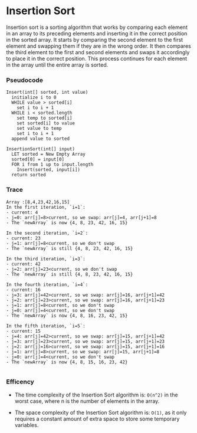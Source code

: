 # Insertion Sort
Insertion sort is a sorting algorithm that works by comparing each element in an array to its preceding elements and inserting it in the correct position in the sorted array. It starts by comparing the second element to the first element and swapping them if they are in the wrong order. It then compares the third element to the first and second elements and swaps it accordingly to place it in the correct position. This process continues for each element in the array until the entire array is sorted.

### Pseudocode
```
Insert(int[] sorted, int value)
  initialize i to 0
  WHILE value > sorted[i]
    set i to i + 1
  WHILE i < sorted.length
    set temp to sorted[i]
    set sorted[i] to value
    set value to temp
    set i to i + 1
  append value to sorted

InsertionSort(int[] input)
  LET sorted = New Empty Array
  sorted[0] = input[0]
  FOR i from 1 up to input.length
    Insert(sorted, input[i])
  return sorted
```
### Trace
```
Array :[8,4,23,42,16,15]
In the first iteration, `i=1`:
- current: 4
- j=0: arr[j]=8>current, so we swap: arr[j]=4, arr[j+1]=8
- The `newArray` is now {4, 8, 23, 42, 16, 15}

In the second iteration, `i=2`:
- current: 23
- j=1: arr[j]=8<current, so we don't swap
- The `newArray` is still {4, 8, 23, 42, 16, 15}

In the third iteration, `i=3`:
- current: 42
- j=2: arr[j]=23<current, so we don't swap
- The `newArray` is still {4, 8, 23, 42, 16, 15}

In the fourth iteration, `i=4`:
- current: 16
- j=3: arr[j]=42>current, so we swap: arr[j]=16, arr[j+1]=42
- j=2: arr[j]=23>current, so we swap: arr[j]=16, arr[j+1]=23
- j=1: arr[j]=8<current, so we don't swap
- j=0: arr[j]=4<current, so we don't swap
- The `newArray` is now {4, 8, 16, 23, 42, 15}

In the fifth iteration, `i=5`:
- current: 15
- j=4: arr[j]=42>current, so we swap: arr[j]=15, arr[j+1]=42
- j=3: arr[j]=23>current, so we swap: arr[j]=15, arr[j+1]=23
- j=2: arr[j]=16>current, so we swap: arr[j]=15, arr[j+1]=16
- j=1: arr[j]=8>current, so we swap: arr[j]=15, arr[j+1]=8
- j=0: arr[j]=4<current, so we don't swap
- The `newArray` is now {4, 8, 15, 16, 23, 42}


```
### Efficency
 * The time complexity of the Insertion Sort algorithm is: `O(n^2)` in the worst case, where n is the number of elements in the array. 

 * The space complexity of the Insertion Sort algorithm is: `O(1)`, as it only requires a constant amount of extra space to store some temporary variables.